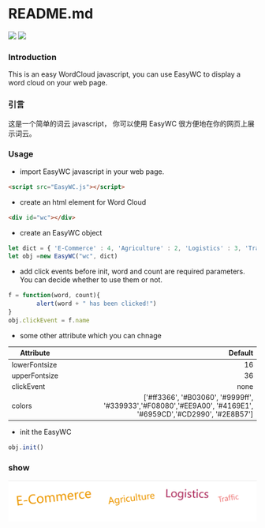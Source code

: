 # README.md


![](https://img.shields.io/badge/EasyWC-v1.0.0-da282a) ![](https://img.shields.io/badge/license-MIT-brightgreen.svg)


### Introduction

This is an easy WordCloud javascript, you can use EasyWC to display a word cloud on your web page.

### 引言
这是一个简单的词云 javascript， 你可以使用 EasyWC 很方便地在你的网页上展示词云。

### Usage
- import EasyWC javascript in your web page.
```html
<script src="EasyWC.js"></script>
```

- create an html element for Word Cloud
```html
<div id="wc"></div>
```

- create an EasyWC object
```javascript
let dict = { 'E-Commerce' : 4, 'Agriculture' : 2, 'Logistics' : 3, 'Traffic' : 1 }
let obj =new EasyWC("wc", dict)
```

- add click events before init, word and count are required parameters. You can decide whether to use them or not.
```javascript
f = function(word, count){
        alert(word + " has been clicked!")
}
obj.clickEvent = f.name
```

- some other attribute which you can chnage

| Attribute      | Default |
| --------- | -----:|
| lowerFontsize  | 16 |
| upperFontsize     |   36 |
| clickEvent      |    none |
| colors |  ['#ff3366', '#B03060', '#9999ff', '#339933','#F08080','#EE9A00', '#4169E1', '#6959CD','#CD2990', '#2E8B57']  |

- init the EasyWC
```javascript
obj.init()
```


### show

![](https://github.com/LuohaoXu/EasyWC/blob/main/examples/wc.png?raw=true)
